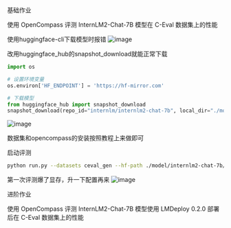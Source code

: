 基础作业

使用 OpenCompass 评测 InternLM2-Chat-7B 模型在 C-Eval 数据集上的性能

使用huggingface-cli下载模型时报错
![image](https://github.com/xiaomile/InternLM-homework/assets/14927720/e86acbdc-c293-47ac-a2b8-5152ec146813)

改用huggingface_hub的snapshot_download就能正常下载
```python
import os

# 设置环境变量
os.environ['HF_ENDPOINT'] = 'https://hf-mirror.com'

# 下载模型
from huggingface_hub import snapshot_download
snapshot_download(repo_id="internlm/internlm2-chat-7b", local_dir="./model/internlm2-chat-7b")
```
![image](https://github.com/xiaomile/InternLM-homework/assets/14927720/fb988667-d6ee-4df1-9606-b2884de105ed)

数据集和opencompass的安装按照教程上来做即可

启动评测
```bash
python run.py --datasets ceval_gen --hf-path ./model/internlm2-chat-7b/ --tokenizer-path ./model/internlm2-chat-7b/ --tokenizer-kwargs padding_side='left' truncation='left' trust_remote_code=True --model-kwargs trust_remote_code=True device_map='auto' --max-seq-len 2048 --max-out-len 16 --batch-size 4 --num-gpus 1 --debug
```
第一次评测爆了显存，升一下配置再来
![image](https://github.com/xiaomile/InternLM-homework/assets/14927720/3f765781-1909-4168-9324-2532513df303)



进阶作业

使用 OpenCompass 评测 InternLM2-Chat-7B 模型使用 LMDeploy 0.2.0 部署后在 C-Eval 数据集上的性能


